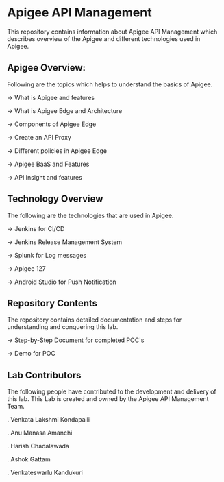 # Apigee API Management

This repository contains information about Apigee API Management which describes overview of the Apigee and different technologies used in Apigee.

## Apigee Overview:

Following are the topics which helps to understand the basics of Apigee.

-> What is Apigee and features

-> What is Apigee Edge and Architecture

-> Components of Apigee Edge

-> Create an API Proxy

-> Different policies in Apigee Edge

-> Apigee BaaS and Features

-> API Insight and features

## Technology Overview

The following are the technologies that are used in Apigee.

-> Jenkins for CI/CD

-> Jenkins Release Management System

-> Splunk for Log messages

-> Apigee 127

-> Android Studio for Push Notification


## Repository Contents

The repository contains detailed documentation and steps for understanding and conquering this lab.

-> Step-by-Step Document for completed POC's

-> Demo for POC

## Lab Contributors

The following people have contributed to the development and delivery of this lab. This Lab is created and owned by the Apigee API Management Team.

. Venkata Lakshmi Kondapalli

. Anu Manasa Amanchi

. Harish Chadalawada

. Ashok Gattam

. Venkateswarlu Kandukuri

